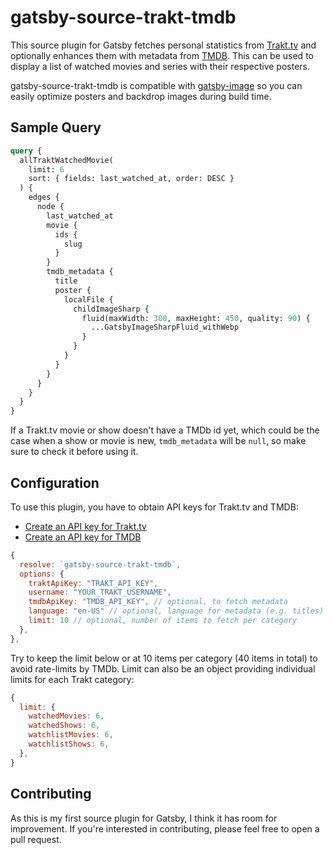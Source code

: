 # gatsby-source-trakt-tmdb

This source plugin for Gatsby fetches personal statistics from
[Trakt.tv](https://trakt.tv) and optionally enhances them with metadata from
[TMDB](https://tmdb.org). This can be used to display a list of watched movies
and series with their respective posters.

gatsby-source-trakt-tmdb is compatible with
[gatsby-image](https://www.gatsbyjs.org/packages/gatsby-image/) so you can
easily optimize posters and backdrop images during build time.

## Sample Query

```graphql
query {
  allTraktWatchedMovie(
    limit: 6
    sort: { fields: last_watched_at, order: DESC }
  ) {
    edges {
      node {
        last_watched_at
        movie {
          ids {
            slug
          }
        }
        tmdb_metadata {
          title
          poster {
            localFile {
              childImageSharp {
                fluid(maxWidth: 300, maxHeight: 450, quality: 90) {
                  ...GatsbyImageSharpFluid_withWebp
                }
              }
            }
          }
        }
      }
    }
  }
}
```

If a Trakt.tv movie or show doesn't have a TMDb id yet, which could be the case
when a show or movie is new, `tmdb_metadata` will be `null`, so make sure to
check it before using it.

## Configuration

To use this plugin, you have to obtain API keys for Trakt.tv and TMDB:

- [Create an API key for Trakt.tv](https://trakt.tv/oauth/applications/new)
- [Create an API key for TMDB](https://www.themoviedb.org/settings/api)

```javascript
{
  resolve: `gatsby-source-trakt-tmdb`,
  options: {
    traktApiKey: "TRAKT_API_KEY",
    username: "YOUR_TRAKT_USERNAME",
    tmdbApiKey: "TMDB_API_KEY", // optional, to fetch metadata
    language: "en-US" // optional, language for metadata (e.g. titles)
    limit: 10 // optional, number of items to fetch per category
  },
},
```

Try to keep the limit below or at 10 items per category (40 items in total) to
avoid rate-limits by TMDb. Limit can also be an object providing individual
limits for each Trakt category:

```javascript
{
  limit: {
    watchedMovies: 6,
    watchedShows: 6,
    watchlistMovies: 6,
    watchlistShows: 6,
  },
}
```

## Contributing

As this is my first source plugin for Gatsby, I think it has room for
improvement. If you're interested in contributing, please feel free to open a
pull request.
